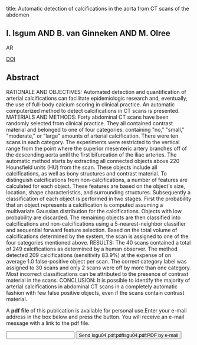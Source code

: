 title: Automatic detection of calcifications in the aorta from CT scans of the abdomen

## I. Isgum AND B. van Ginneken AND M. Olree
AR

<a href="https://doi.org/10.1016/S1076-6332(03)00673-1">DOI</a>

## Abstract
RATIONALE AND OBJECTIVES: Automated detection and quantification of arterial calcifications can facilitate epidemiologic research and, eventually, the use of full-body calcium scoring in clinical practice. An automatic computerized method to detect calcifications in CT scans is presented. MATERIALS AND METHODS: Forty abdominal CT scans have been randomly selected from clinical practice. They all contained contrast material and belonged to one of four categories: containing "no," "small," "moderate," or "large" amounts of arterial calcification. There were ten scans in each category. The experiments were restricted to the vertical range from the point where the superior mesenteric artery branches off of the descending aorta until the first bifurcation of the iliac arteries. The automatic method starts by extracting all connected objects above 220 Hounsfield units (HU) from the scan. These objects include all calcifications, as well as bony structures and contrast material. To distinguish calcifications from non-calcifications, a number of features are calculated for each object. These features are based on the object's size, location, shape characteristics, and surrounding structures. Subsequently a classification of each object is performed in two stages. First the probability that an object represents a calcification is computed assuming a multivariate Gaussian distribution for the calcifications. Objects with low probability are discarded. The remaining objects are then classified into calcifications and non-calcifications using a 5-nearest-neighbor classifier and sequential forward feature selection. Based on the total volume of calcifications determined by the system, the scan is assigned to one of the four categories mentioned above. RESULTS: The 40 scans contained a total of 249 calcifications as determined by a human observer. The method detected 209 calcifications (sensitivity 83.9%) at the expense of on average 1.0 false-positive object per scan. The correct category label was assigned to 30 scans and only 2 scans were off by more than one category. Most incorrect classifications can be attributed to the presence of contrast material in the scans. CONCLUSION: It is possible to identify the majority of arterial calcifications in abdominal CT scans in a completely automatic fashion with few false positive objects, even if the scans contain contrast material.

A <b>pdf file</b> of this publication is available for personal use.Enter your e-mail address in the box below and press the button. You will receive an e-mail message with a link to the pdf file.
<form action="sender.php">  <input type="text" name="email">  <input type="submit" value="Send Isgu04.pdf:pdfIsgu04.pdf:PDF by e-mail"></form>